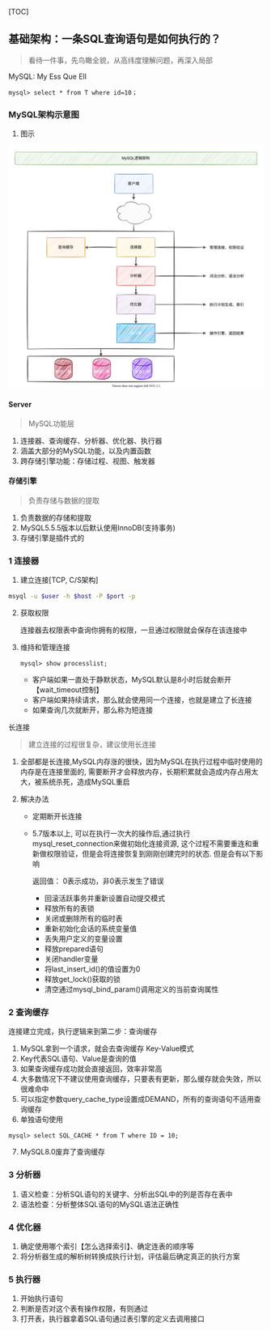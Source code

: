 [TOC]

## 基础架构：一条SQL查询语句是如何执行的？

> 看待一件事，先鸟瞰全貌，从高纬度理解问题，再深入局部

MySQL: My Ess Que Ell

~~~mysql
mysql> select * from T where id=10；
~~~

### MySQL架构示意图

1.  图示

<img src="images/MySQL逻辑架构.svg" alt="MySQL逻辑架构" style="zoom:150%;" />

#### Server

>   MySQL功能层

1.  连接器、查询缓存、分析器、优化器、执行器
2.  涵盖大部分的MySQL功能，以及内置函数
3.  跨存储引擎功能：存储过程、视图、触发器

#### 存储引擎

>   负责存储与数据的提取

1.  负责数据的存储和提取
2.  MySQL5.5.5版本以后默认使用InnoDB(支持事务)
2.  存储引擎是插件式的

### 1 连接器

1.  建立连接[TCP, C/S架构]

~~~bash
msyql -u $user -h $host -P $port -p
~~~

2.  获取权限

    连接器去权限表中查询你拥有的权限，一旦通过权限就会保存在该连接中

3.  维持和管理连接

    ~~~mysql
    mysql> show processlist;
    ~~~
    
    *   客户端如果一直处于静默状态，MySQL默认是8小时后就会断开【wait_timeout控制】
    *   客户端如果持续请求，那么就会使用同一个连接，也就是建立了长连接
    *   如果查询几次就断开，那么称为短连接

长连接

> 建立连接的过程很复杂，建议使用长连接

1. 全部都是长连接,MySQL内存涨的很快，因为MySQL在执行过程中临时使用的内存是在连接里面的, 需要断开才会释放内存，长期积累就会造成内存占用太大，被系统杀死，造成MySQL重启

3.  解决办法
    * 定期断开长连接
    
    * 5.7版本以上, 可以在执行一次大的操作后,通过执行mysql_reset_connection来做初始化连接资源, 这个过程不需要重连和重新做权限验证，但是会将连接恢复到刚刚创建完时的状态. 但是会有以下影响
    
      返回值： 0表示成功，非0表示发生了错误
    
      * 回滚活跃事务并重新设置自动提交模式 
      * 释放所有的表锁 
      * 关闭或删除所有的临时表 
      * 重新初始化会话的系统变量值 
      * 丢失用户定义的变量设置 
      * 释放prepared语句 
      * 关闭handler变量 
      * 将last_insert_id()的值设置为0 
      * 释放get_lock()获取的锁 
      * 清空通过mysql_bind_param()调用定义的当前查询属性 

### 2 查询缓存

连接建立完成，执行逻辑来到第二步：查询缓存

1.  MySQL拿到一个请求，就会去查询缓存 Key-Value模式
2.  Key代表SQL语句、Value是查询的值
3.  如果查询缓存成功就会直接返回，效率非常高
4.  大多数情况下不建议使用查询缓存，只要表有更新，那么缓存就会失效，所以很难命中
5.  可以指定参数query_cache_type设置成DEMAND，所有的查询语句不适用查询缓存
6.  单独语句使用

~~~mysql
mysql> select SQL_CACHE * from T where ID = 10;
~~~

7.  MySQL8.0废弃了查询缓存



### 3 分析器

1.  语义检查：分析SQL语句的关键字、分析出SQL中的列是否存在表中
2.  语法检查：分析整体SQL语句的MySQL语法正确性



### 4 优化器

1.  确定使用哪个索引【怎么选择索引】、确定连表的顺序等
2.  将分析器生成的解析树转换成执行计划，评估最后确定真正的执行方案



### 5 执行器

1.  开始执行语句
2.  判断是否对这个表有操作权限，有则通过
3.  打开表，执行器拿着SQL语句通过表引擎的定义去调用接口